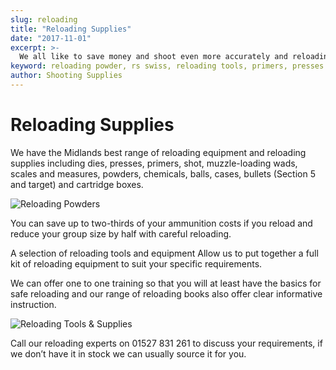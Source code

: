 ```yaml
---
slug: reloading
title: "Reloading Supplies"
date: "2017-11-01"
excerpt: >-
  We all like to save money and shoot even more accurately and reloading is the answer.
keyword: reloading powder, rs swiss, reloading tools, primers, presses
author: Shooting Supplies
---
```


# **Reloading Supplies**

We have the Midlands best range of reloading equipment and reloading supplies including dies, presses, primers, shot, muzzle-loading wads, scales and measures, powders, chemicals, balls, cases, bullets (Section 5 and target) and cartridge boxes.

![Reloading Powders](https://res.cloudinary.com/shooting-supplies/image/upload/v1573223234/shop/Reloading-Powders-On-Shelf.jpg)

You can save up to two-thirds of your ammunition costs if you reload and reduce your group size by half with careful reloading.

A selection of reloading tools and equipment
Allow us to put together a full kit of reloading equipment to suit your specific requirements.  

We can offer one to one training so that you will at least have the basics for safe reloading and our range of reloading books also offer clear informative instruction.

![Reloading Tools & Supplies](https://res.cloudinary.com/shooting-supplies/image/upload/v1573223238/shop/Reloading-Supplies-In-Store.jpg)

Call our reloading experts on 01527 831 261 to discuss your requirements, if we don’t have it in stock we can usually source it for you.